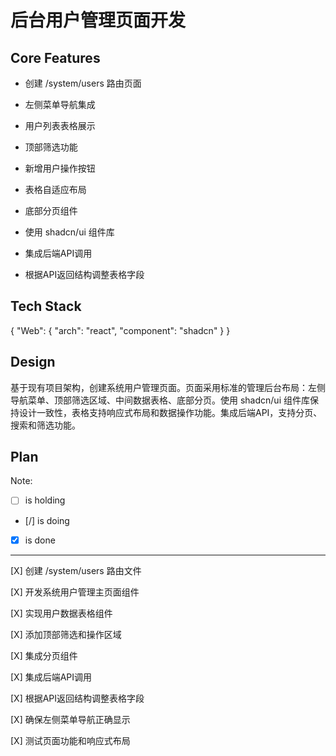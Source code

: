# 后台用户管理页面开发

## Core Features

- 创建 /system/users 路由页面

- 左侧菜单导航集成

- 用户列表表格展示

- 顶部筛选功能

- 新增用户操作按钮

- 表格自适应布局

- 底部分页组件

- 使用 shadcn/ui 组件库

- 集成后端API调用

- 根据API返回结构调整表格字段

## Tech Stack

{
  "Web": {
    "arch": "react",
    "component": "shadcn"
  }
}

## Design

基于现有项目架构，创建系统用户管理页面。页面采用标准的管理后台布局：左侧导航菜单、顶部筛选区域、中间数据表格、底部分页。使用 shadcn/ui 组件库保持设计一致性，表格支持响应式布局和数据操作功能。集成后端API，支持分页、搜索和筛选功能。

## Plan

Note: 

- [ ] is holding
- [/] is doing
- [X] is done

---

[X] 创建 /system/users 路由文件

[X] 开发系统用户管理主页面组件

[X] 实现用户数据表格组件

[X] 添加顶部筛选和操作区域

[X] 集成分页组件

[X] 集成后端API调用

[X] 根据API返回结构调整表格字段

[X] 确保左侧菜单导航正确显示

[X] 测试页面功能和响应式布局
